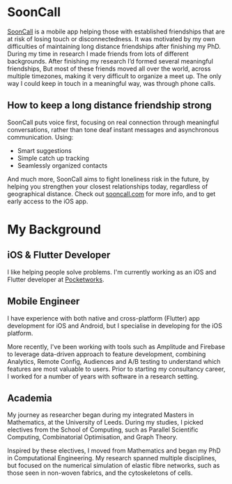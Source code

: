 # SoonCall 
[SoonCall](https://sooncall.com) is a mobile app helping those with established friendships that are at risk of losing touch or disconnectedness. It was motivated by my own difficulties of maintaining long distance friendships after finishing my PhD.
During my time in research I made friends from lots of different backgrounds.
After finishing my research I’d formed several meaningful friendships, 
But most of these friends moved all over the world, across multiple timezones, making it very difficult to organize a meet up.
The only way I could keep in touch in a meaningful way, was through phone calls.

## How to keep a long distance friendship strong
SoonCall puts voice first, focusing on real connection through meaningful conversations, rather than tone deaf instant messages and asynchronous communication. Using:
- Smart suggestions
- Simple catch up tracking
- Seamlessly organized contacts

And much more, SoonCall aims to fight loneliness risk in the future, by helping you strengthen your closest relationships today, regardless of geographical distance. Check out [sooncall.com](https://sooncall.com) for more info, and to get early access to the iOS app.


# My Background

## iOS & Flutter Developer

I like helping people solve problems. I'm currently working as an iOS and Flutter developer at [Pocketworks](https://pocketworks.co.uk/about/pocketeers/mark-houghton/). 

## Mobile Engineer

I have experience with both native and cross-platform (Flutter) app development for iOS and Android, but I specialise in developing for the iOS platform.

More recently, I've been working with tools such as Amplitude and Firebase to leverage data-driven approach to feature development, combining Analytics, Remote Config, Audiences and A/B testing to understand which features are most valuable to users. Prior to starting my consultancy career, I worked for a number of years with software in a research setting.

## Academia

My journey as researcher began during my integrated Masters in Mathematics, at the University of Leeds. During my studies, I picked electives from the School of Computing, such as Parallel Scientific Computing, Combinatorial Optimisation, and Graph Theory. 

Inspired by these electives, I moved from Mathematics and began my PhD in Computational Engineering. My research spanned multiple disciplines, but focused on the numerical simulation of elastic fibre networks, such as those seen in non-woven fabrics, and the cytoskeletons of cells.
